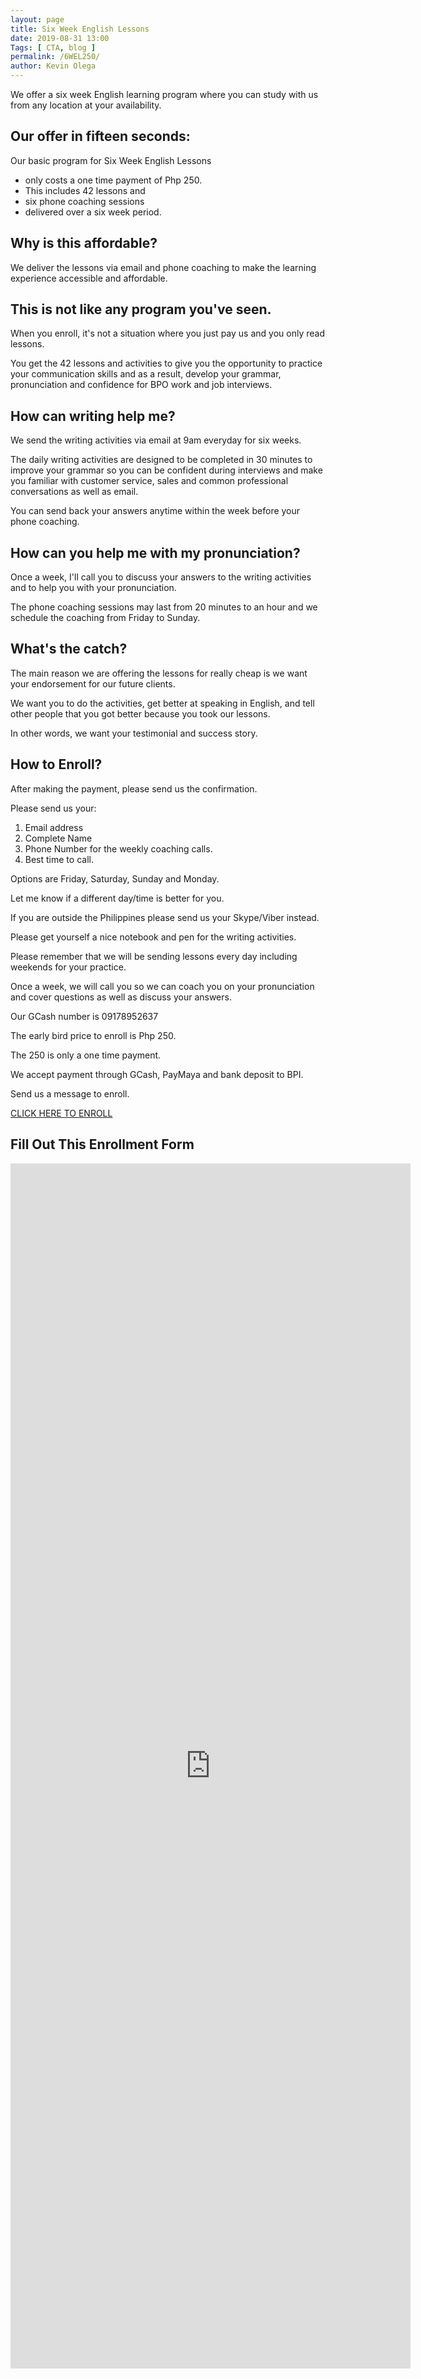 ```yaml
--- 
layout: page 
title: Six Week English Lessons
date: 2019-08-31 13:00
Tags: [ CTA, blog ]
permalink: /6WEL250/ 
author: Kevin Olega 
--- 
```

We offer a six week English learning program where you can study with us from any location at your availability.

## Our offer in fifteen seconds:

Our basic program for Six Week English Lessons

- only costs a one time payment of Php 250. 
- This includes 42 lessons and
- six phone coaching sessions 
- delivered over a six week period.

## Why is this affordable?

We deliver the lessons via email and phone coaching to make the learning experience accessible and affordable.

## This is not like any program you've seen.

When you enroll, it's not a situation where you just pay us and you only read lessons.

You get the 42 lessons and activities to give you the opportunity to practice your communication skills and as a result, develop your grammar, pronunciation and confidence for BPO work and job interviews.

## How can writing help me?

We send the writing activities via email at 9am everyday for six weeks.

The daily writing activities are designed to be completed in 30 minutes to improve your grammar so you can be confident during interviews and make you familiar with customer service, sales and common professional conversations as well as email.

You can send back your answers anytime within the week before your phone coaching.

## How can you help me with my pronunciation?

Once a week, I'll call you to discuss your answers to the writing activities and to help you with your pronunciation.

The phone coaching sessions may last from 20 minutes to an hour and we schedule the coaching from Friday to Sunday.

## What's the catch?

The main reason we are offering the lessons for really cheap is we want your endorsement for our future clients.

We want you to do the activities, get better at speaking in English, and tell other people that you got better because you took our lessons.

In other words, we want your testimonial and success story.

## How to Enroll?

After making the payment, please send us the confirmation.

Please send us your:

1. Email address
2. Complete Name
3. Phone Number for the weekly coaching calls.
4. Best time to call. 

Options are Friday, Saturday, Sunday and Monday. 

Let me know if a different day/time is better for you.

If you are outside the Philippines please send us your Skype/Viber instead.

Please get yourself a nice notebook and pen for the writing activities.

Please remember that we will be sending lessons every day including weekends for your practice.

Once a week, we will call you so we can coach you on your pronunciation and cover questions as well as discuss your answers.

Our GCash number is 09178952637

The early bird price to enroll is Php 250.

The 250 is only a one time payment.

We accept payment through GCash, PayMaya and bank deposit to BPI.

Send us a message to enroll.

[CLICK HERE TO ENROLL](https://www.facebook.com/callcentertrainingtips/)

## Fill Out This Enrollment Form

<iframe src="https://docs.google.com/forms/d/e/1FAIpQLSdn6vfz102fu-8EWujKovZfjjrefRFa8xfiSQR8iPAwX5LLFg/viewform?embedded=true" width="640" height="1928" frameborder="0" marginheight="0" marginwidth="0">Loading…</iframe>